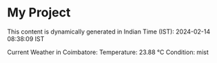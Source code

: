 # My Project

This content is dynamically generated in Indian Time (IST): 2024-02-14 08:38:09 IST


Current Weather in Coimbatore:
Temperature: 23.88 °C
Condition: mist

